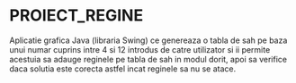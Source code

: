 # PROIECT_REGINE

Aplicatie grafica Java (libraria Swing) ce genereaza o tabla de sah pe baza unui numar cuprins intre 4 si 12 introdus de catre utilizator si ii permite
acestuia sa adauge reginele pe tabla de sah in modul dorit, apoi sa verifice daca solutia este corecta astfel incat reginele sa nu se atace.
